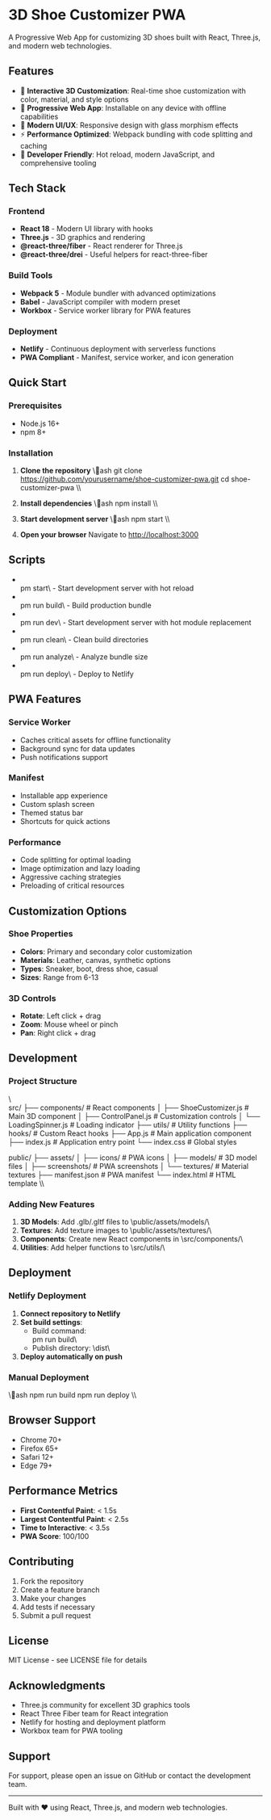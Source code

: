 # 3D Shoe Customizer PWA

A Progressive Web App for customizing 3D shoes built with React, Three.js, and modern web technologies.

## Features

- 🎨 **Interactive 3D Customization**: Real-time shoe customization with color, material, and style options
- 📱 **Progressive Web App**: Installable on any device with offline capabilities
- 🎯 **Modern UI/UX**: Responsive design with glass morphism effects
- ⚡ **Performance Optimized**: Webpack bundling with code splitting and caching
- 🔧 **Developer Friendly**: Hot reload, modern JavaScript, and comprehensive tooling

## Tech Stack

### Frontend
- **React 18** - Modern UI library with hooks
- **Three.js** - 3D graphics and rendering
- **@react-three/fiber** - React renderer for Three.js
- **@react-three/drei** - Useful helpers for react-three-fiber

### Build Tools
- **Webpack 5** - Module bundler with advanced optimizations
- **Babel** - JavaScript compiler with modern preset
- **Workbox** - Service worker library for PWA features

### Deployment
- **Netlify** - Continuous deployment with serverless functions
- **PWA Compliant** - Manifest, service worker, and icon generation

## Quick Start

### Prerequisites
- Node.js 16+ 
- npm 8+

### Installation

1. **Clone the repository**
   \\\ash
   git clone https://github.com/yourusername/shoe-customizer-pwa.git
   cd shoe-customizer-pwa
   \\\

2. **Install dependencies**
   \\\ash
   npm install
   \\\

3. **Start development server**
   \\\ash
   npm start
   \\\

4. **Open your browser**
   Navigate to [http://localhost:3000](http://localhost:3000)

## Scripts

- \
pm start\ - Start development server with hot reload
- \
pm run build\ - Build production bundle
- \
pm run dev\ - Start development server with hot module replacement
- \
pm run clean\ - Clean build directories
- \
pm run analyze\ - Analyze bundle size
- \
pm run deploy\ - Deploy to Netlify

## PWA Features

### Service Worker
- Caches critical assets for offline functionality
- Background sync for data updates
- Push notifications support

### Manifest
- Installable app experience
- Custom splash screen
- Themed status bar
- Shortcuts for quick actions

### Performance
- Code splitting for optimal loading
- Image optimization and lazy loading
- Aggressive caching strategies
- Preloading of critical resources

## Customization Options

### Shoe Properties
- **Colors**: Primary and secondary color customization
- **Materials**: Leather, canvas, synthetic options
- **Types**: Sneaker, boot, dress shoe, casual
- **Sizes**: Range from 6-13

### 3D Controls
- **Rotate**: Left click + drag
- **Zoom**: Mouse wheel or pinch
- **Pan**: Right click + drag

## Development

### Project Structure
\\\
src/
├── components/          # React components
│   ├── ShoeCustomizer.js    # Main 3D component
│   ├── ControlPanel.js      # Customization controls
│   └── LoadingSpinner.js    # Loading indicator
├── utils/              # Utility functions
├── hooks/              # Custom React hooks
├── App.js              # Main application component
├── index.js            # Application entry point
└── index.css           # Global styles

public/
├── assets/
│   ├── icons/          # PWA icons
│   ├── models/         # 3D model files
│   ├── screenshots/    # PWA screenshots
│   └── textures/       # Material textures
├── manifest.json       # PWA manifest
└── index.html          # HTML template
\\\

### Adding New Features

1. **3D Models**: Add .glb/.gltf files to \public/assets/models/\
2. **Textures**: Add texture images to \public/assets/textures/\
3. **Components**: Create new React components in \src/components/\
4. **Utilities**: Add helper functions to \src/utils/\

## Deployment

### Netlify Deployment

1. **Connect repository to Netlify**
2. **Set build settings**:
   - Build command: \
pm run build\
   - Publish directory: \dist\
3. **Deploy automatically on push**

### Manual Deployment

\\\ash
npm run build
npm run deploy
\\\

## Browser Support

- Chrome 70+
- Firefox 65+
- Safari 12+
- Edge 79+

## Performance Metrics

- **First Contentful Paint**: < 1.5s
- **Largest Contentful Paint**: < 2.5s
- **Time to Interactive**: < 3.5s
- **PWA Score**: 100/100

## Contributing

1. Fork the repository
2. Create a feature branch
3. Make your changes
4. Add tests if necessary
5. Submit a pull request

## License

MIT License - see LICENSE file for details

## Acknowledgments

- Three.js community for excellent 3D graphics tools
- React Three Fiber team for React integration
- Netlify for hosting and deployment platform
- Workbox team for PWA tooling

## Support

For support, please open an issue on GitHub or contact the development team.

---

Built with ❤️ using React, Three.js, and modern web technologies.
